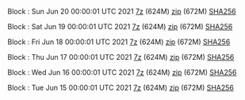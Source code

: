 Block : Sun Jun 20 00:00:01 UTC 2021 [7z](https://transfer.sh/1Ecg6C3/bootstrap.dat.20210620.7z) (624M) [zip](https://transfer.sh/1OEvq2N/bootstrap.dat.20210620.zip) (672M) [SHA256](https://transfer.sh/11JaB35/sha256.txt)

Block : Sat Jun 19 00:00:01 UTC 2021 [7z](https://transfer.sh/16fCdks/bootstrap.dat.20210619.7z) (624M) [zip](https://transfer.sh/1EJzH1q/bootstrap.dat.20210619.zip) (672M) [SHA256](https://transfer.sh/MFwk3/sha256.txt)

Block : Fri Jun 18 00:00:01 UTC 2021 [7z](https://transfer.sh/1vxLzgZ/bootstrap.dat.20210618.7z) (624M) [zip](https://transfer.sh/1mfebGd/bootstrap.dat.20210618.zip) (672M) [SHA256](https://transfer.sh/1FyTnUD/sha256.txt)

Block : Thu Jun 17 00:00:01 UTC 2021 [7z](https://transfer.sh/1gIJoOE/bootstrap.dat.20210617.7z) (624M) [zip](https://transfer.sh/1Mbop1R/bootstrap.dat.20210617.zip) (672M) [SHA256](https://transfer.sh/1orWH68/sha256.txt)

Block : Wed Jun 16 00:00:01 UTC 2021 [7z](https://transfer.sh/1rfy8Uq/bootstrap.dat.20210616.7z) (624M) [zip](https://transfer.sh/1yjbMwa/bootstrap.dat.20210616.zip) (672M) [SHA256](https://transfer.sh/1h2r87P/sha256.txt)

Block : Tue Jun 15 00:00:01 UTC 2021 [7z](https://transfer.sh/4VtQ/bootstrap.dat.20210615.7z) (624M) [zip](https://transfer.sh/17fsLsQ/bootstrap.dat.20210615.zip) (672M) [SHA256](https://transfer.sh/1VeDwPT/sha256.txt)
